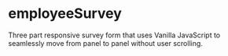 # employeeSurvey
Three part responsive survey form that uses Vanilla JavaScript to seamlessly move from panel to panel without user scrolling.
